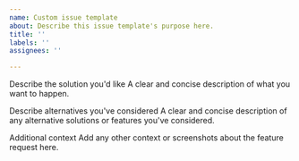 ```yaml
---
name: Custom issue template
about: Describe this issue template's purpose here.
title: ''
labels: ''
assignees: ''

---
```


Describe the solution you'd like
A clear and concise description of what you want to happen.

Describe alternatives you've considered
A clear and concise description of any alternative solutions or features you've considered.

Additional context
Add any other context or screenshots about the feature request here.
